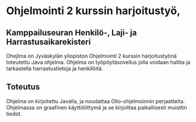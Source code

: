 # Ohjelmointi 2 kurssin harjoitustyö, 
## Kamppailuseuran Henkilö-, Laji- ja Harrastusaikarekisteri
Ohejlma on Jyväskylän yliopiston Ohjelmointi 2 kurssin harjoitustyönä toteutettu Java ohjelma. Ohjelma on työpöytäsovellus jolla voidaan hallita ja tarkastella harrastustietoja ja henkilöitä. 
## Toteutus
Ohjelma on kirjoitettu Javalla, ja noudattaa Olio-ohjelmoinnin perjaatteita. Ohjelmassa on graafinen käyttöliittymä ja se kirjoittaa paikallisesti muisttin tiedot. 
